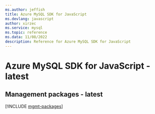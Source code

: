 ```yaml
---
ms.author: jeffish
title: Azure MySQL SDK for JavaScript
ms.devlang: javascript
author: xirzec
ms.service: mysql
ms.topic: reference
ms.data: 11/08/2022
description: Reference for Azure MySQL SDK for JavaScript
---
```

# Azure MySQL SDK for JavaScript - latest

## Management packages - latest
[!INCLUDE [mgmt-packages](mysql-mgmt-index.md)]